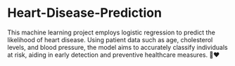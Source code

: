 # Heart-Disease-Prediction
This machine learning project employs logistic regression to predict the likelihood of heart disease. Using patient data such as age, cholesterol levels, and blood pressure, the model aims to accurately classify individuals at risk, aiding in early detection and preventive healthcare measures. 🌟❤️
